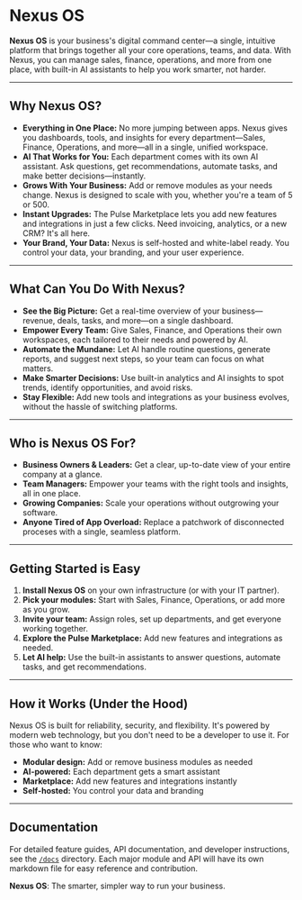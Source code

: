 # Nexus OS

**Nexus OS** is your business's digital command center—a single, intuitive platform that brings together all your core operations, teams, and data. With Nexus, you can manage sales, finance, operations, and more from one place, with built-in AI assistants to help you work smarter, not harder.

---

## Why Nexus OS?
- **Everything in One Place:** No more jumping between apps. Nexus gives you dashboards, tools, and insights for every department—Sales, Finance, Operations, and more—all in a single, unified workspace.
- **AI That Works for You:** Each department comes with its own AI assistant. Ask questions, get recommendations, automate tasks, and make better decisions—instantly.
- **Grows With Your Business:** Add or remove modules as your needs change. Nexus is designed to scale with you, whether you're a team of 5 or 500.
- **Instant Upgrades:** The Pulse Marketplace lets you add new features and integrations in just a few clicks. Need invoicing, analytics, or a new CRM? It's all here.
- **Your Brand, Your Data:** Nexus is self-hosted and white-label ready. You control your data, your branding, and your user experience.

---

## What Can You Do With Nexus?
- **See the Big Picture:** Get a real-time overview of your business—revenue, deals, tasks, and more—on a single dashboard.
- **Empower Every Team:** Give Sales, Finance, and Operations their own workspaces, each tailored to their needs and powered by AI.
- **Automate the Mundane:** Let AI handle routine questions, generate reports, and suggest next steps, so your team can focus on what matters.
- **Make Smarter Decisions:** Use built-in analytics and AI insights to spot trends, identify opportunities, and avoid risks.
- **Stay Flexible:** Add new tools and integrations as your business evolves, without the hassle of switching platforms.

---

## Who is Nexus OS For?
- **Business Owners & Leaders:** Get a clear, up-to-date view of your entire company at a glance.
- **Team Managers:** Empower your teams with the right tools and insights, all in one place.
- **Growing Companies:** Scale your operations without outgrowing your software.
- **Anyone Tired of App Overload:** Replace a patchwork of disconnected proceses with a single, seamless platform.

---

## Getting Started is Easy
1. **Install Nexus OS** on your own infrastructure (or with your IT partner).
2. **Pick your modules:** Start with Sales, Finance, Operations, or add more as you grow.
3. **Invite your team:** Assign roles, set up departments, and get everyone working together.
4. **Explore the Pulse Marketplace:** Add new features and integrations as needed.
5. **Let AI help:** Use the built-in assistants to answer questions, automate tasks, and get recommendations.

---

## How it Works (Under the Hood)
Nexus OS is built for reliability, security, and flexibility. It's powered by modern web technology, but you don't need to be a developer to use it. For those who want to know:
- **Modular design:** Add or remove business modules as needed
- **AI-powered:** Each department gets a smart assistant
- **Marketplace:** Add new features and integrations instantly
- **Self-hosted:** You control your data and branding

---

## Documentation

For detailed feature guides, API documentation, and developer instructions, see the [`/docs`](./docs) directory. Each major module and API will have its own markdown file for easy reference and contribution.

**Nexus OS**: The smarter, simpler way to run your business.
